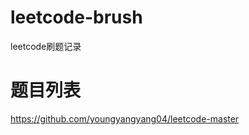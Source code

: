 # leetcode-brush
leetcode刷题记录

# 题目列表
https://github.com/youngyangyang04/leetcode-master
<!-- https://github.com/chefyuan/algorithm-base -->